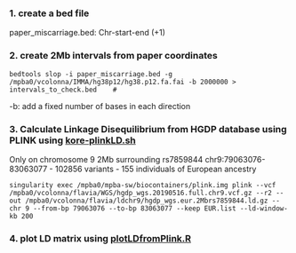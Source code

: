 
### 1. create a bed file
paper_miscarriage.bed: Chr-start-end (+1)

### 2. create 2Mb intervals from paper coordinates
```
bedtools slop -i paper_miscarriage.bed -g /mpba0/vcolonna/IMMA/hg38p12/hg38.p12.fa.fai -b 2000000 > intervals_to_check.bed    # 
```
-b: add a fixed number of bases in each direction

### 3. Calculate Linkage Disequilibrium from HGDP database using PLINK using [kore-plinkLD.sh]()

Only on chromosome 9 2Mb surrounding rs7859844  chr9:79063076-83063077 - 102856 variants - 155 individuals of European ancestry 


```
singularity exec /mpba0/mpba-sw/biocontainers/plink.img plink --vcf /mpba0/vcolonna/flavia/WGS/hgdp_wgs.20190516.full.chr9.vcf.gz --r2 --out /mpba0/vcolonna/flavia/ldchr9/hgdp_wgs.eur.2Mbrs7859844.ld.gz --chr 9 --from-bp 79063076 --to-bp 83063077 --keep EUR.list --ld-window-kb 200 
```

### 4. plot LD matrix using [plotLDfromPlink.R]()







